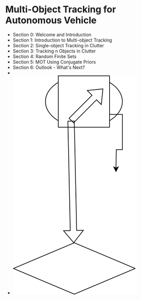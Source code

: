 # Multi-Object Tracking for Autonomous Vehicle

- Section 0: Welcome and Introduction
- Section 1: Introduction to Multi-object Tracking
- Section 2: Single-object Tracking in Clutter
- Section 3: Tracking n Objects in Clutter
- Section 4: Random Finite Sets
- Section 5: MOT Using Conjugate Priors
- Section 6: Outlook - What's Next?
- 
- ![images](images/experiment.drawio.svg)
